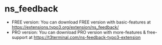 # ns_feedback

- FREE version: You can download FREE version with basic-features at https://extensions.typo3.org/extension/ns_feedback/
- PRO version: You can download PRO version with more-features & free-support at https://t3terminal.com/ns-feedback-typo3-extension
